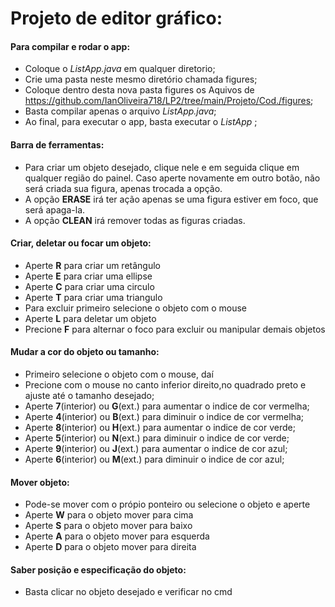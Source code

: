 # Projeto de editor gráfico:

#### Para compilar e rodar o app:
+ Coloque o _ListApp.java_ em qualquer diretorio;
+ Crie uma pasta neste mesmo diretório chamada figures;
+ Coloque dentro desta nova pasta figures os Aquivos de 
  https://github.com/IanOliveira718/LP2/tree/main/Projeto/Cod./figures;
+ Basta compilar apenas o arquivo _ListApp.java_;
+ Ao final, para executar o app, basta executar o  _ListApp_ ;

#### Barra de ferramentas:
+ Para criar um objeto desejado, clique nele e 
  em seguida clique em qualquer região do painel.
  Caso aperte novamente em outro botão, 
  não será criada sua figura, apenas trocada a opção.
+ A opção **ERASE** irá ter ação apenas se uma figura 
  estiver em foco, que será apaga-la.
+ A opção **CLEAN** irá remover todas as figuras criadas.


#### Criar, deletar ou focar um objeto:
+ Aperte **R** para criar um retângulo
+ Aperte **E** para criar uma ellipse
+ Aperte **C** para criar uma circulo
+ Aperte **T** para criar uma triangulo
+ Para excluir primeiro selecione o objeto com o mouse
+ Aperte **L** para deletar um objeto
+ Precione **F** para alternar o foco para excluir ou manipular demais objetos 

#### Mudar a cor do objeto ou tamanho:
+ Primeiro selecione o objeto com o mouse, daí
+ Precione com o mouse no canto inferior direito,no quadrado preto e ajuste até o tamanho desejado;
+ Aperte **7**(interior) ou **G**(ext.) para aumentar o indice de cor vermelha;
+ Aperte **4**(interior) ou **B**(ext.) para diminuir o indice de cor vermelha;
+ Aperte **8**(interior) ou **H**(ext.) para aumentar o indice de cor verde;
+ Aperte **5**(interior) ou **N**(ext.) para diminuir o indice de cor verde;
+ Aperte **9**(interior) ou **J**(ext.) para aumentar o indice de cor azul;
+ Aperte **6**(interior) ou **M**(ext.) para diminuir o indice de cor azul;

#### Mover objeto:
+ Pode-se mover com o própio ponteiro ou selecione o objeto e aperte
+ Aperte **W** para o objeto mover para cima
+ Aperte **S** para o objeto mover para baixo
+ Aperte **A** para o objeto mover para esquerda
+ Aperte **D** para o objeto mover para direita

#### Saber posição e especificação do objeto:
+ Basta clicar no objeto desejado e verificar no cmd
